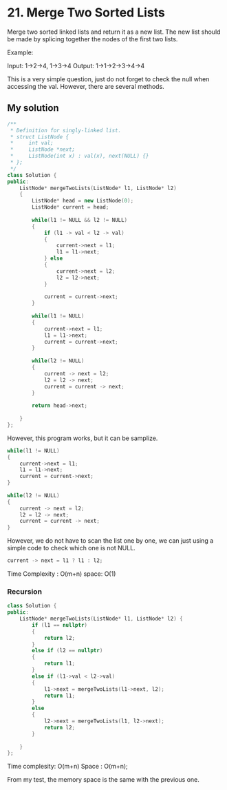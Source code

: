 # 21. Merge Two Sorted Lists

Merge two sorted linked lists and return it as a new list. The new list should be made by splicing together the nodes of the first two lists.

Example:

Input: 1->2->4, 1->3->4
Output: 1->1->2->3->4->4


This is a very simple question, just do not forget to check the null when accessing the val. However, there are several methods. 

## My solution

```cpp
/**
 * Definition for singly-linked list.
 * struct ListNode {
 *     int val;
 *     ListNode *next;
 *     ListNode(int x) : val(x), next(NULL) {}
 * };
 */
class Solution {
public:
    ListNode* mergeTwoLists(ListNode* l1, ListNode* l2) 
    {
        ListNode* head = new ListNode(0); 
        ListNode* current = head; 
        
        while(l1 != NULL && l2 != NULL)
        {
            if (l1 -> val < l2 -> val)
            {
                current->next = l1;
                l1 = l1->next; 
            } else
            {
                current->next = l2; 
                l2 = l2->next; 
            }
        
            current = current->next; 
        }
        
        while(l1 != NULL)
        {
            current->next = l1; 
            l1 = l1->next; 
            current = current->next; 
        }
        
        while(l2 != NULL)
        {
            current -> next = l2; 
            l2 = l2 -> next; 
            current = current -> next; 
        }
        
        return head->next; 
        
    }
};
```

However, this program works, but it can be samplize.

```cpp
while(l1 != NULL)
{
    current->next = l1; 
    l1 = l1->next; 
    current = current->next; 
}
        
while(l2 != NULL)
{
    current -> next = l2; 
    l2 = l2 -> next; 
    current = current -> next; 
}
```
However, we do not have to scan the list one by one, we can just using a simple code to check which one is not NULL. 

```cpp
current -> next = l1 ? l1 : l2; 
```

Time Complexity : O(m+n)
space: O(1)

### Recursion

```cpp
class Solution {
public:
    ListNode* mergeTwoLists(ListNode* l1, ListNode* l2) {
        if (l1 == nullptr)
        {
            return l2;
        }
        else if (l2 == nullptr)
        {
            return l1; 
        }
        else if (l1->val < l2->val)
        {
            l1->next = mergeTwoLists(l1->next, l2); 
            return l1; 
        }
        else
        {
            l2->next = mergeTwoLists(l1, l2->next); 
            return l2; 
        }
        
    }
};
```
Time complesity: O(m+n)
Space : O(m+n); 

From my test, the memory space is the same with the previous one. 



